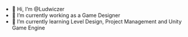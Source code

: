 - 👋 Hi, I’m @Ludwiczer
- 👀 I’m currently working as a Game Designer
- 🌱 I’m currently learning Level Design, Project Management and Unity Game Engine

<!---
Ludwiczer/Ludwiczer is a ✨ special ✨ repository because its `README.md` (this file) appears on your GitHub profile.
You can click the Preview link to take a look at your changes.
--->

